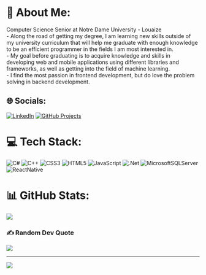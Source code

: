 # 💫 About Me:
Computer Science Senior at Notre Dame University - Louaize<br>- Along the road of getting my degree, I am learning new skills outside of my university curriculum that will help me graduate with enough knowledge to be an efficient programmer in the fields I am most interested in.<br>- My goal before graduating is to acquire knowledge and skills in developing web and mobile applications using different libraries and frameworks, as well as getting into the field of machine learning.<br>- I find the most passion in frontend development, but do love the problem solving in backend development.


## 🌐 Socials:
[![LinkedIn](https://img.shields.io/badge/LinkedIn-%230077B5.svg?logo=linkedin&logoColor=white)](https://linkedin.com/in/MoeAlameh) 
[![GitHub Projects](https://img.shields.io/badge/Project_Directory-%230077B5.svg?logo=Github&logoColor=white)](https://github.com/MoeInL/Project_Directory) 

# 💻 Tech Stack:
![C#](https://img.shields.io/badge/c%23-%23239120.svg?style=for-the-badge&logo=c-sharp&logoColor=white) 
![C++](https://img.shields.io/badge/c++-%2300599C.svg?style=for-the-badge&logo=c%2B%2B&logoColor=white) 
![CSS3](https://img.shields.io/badge/css3-%231572B6.svg?style=for-the-badge&logo=css3&logoColor=white) 
![HTML5](https://img.shields.io/badge/html5-%23E34F26.svg?style=for-the-badge&logo=html5&logoColor=white) 
![JavaScript](https://img.shields.io/badge/javascript-%23323330.svg?style=for-the-badge&logo=javascript&logoColor=%23F7DF1E) 
![.Net](https://img.shields.io/badge/.NET-5C2D91?style=for-the-badge&logo=.net&logoColor=white) 
![MicrosoftSQLServer](https://img.shields.io/badge/Microsoft%20SQL%20Sever-CC2927?style=for-the-badge&logo=microsoft%20sql%20server&logoColor=white)
![ReactNative](https://img.shields.io/badge/React_Native-blue?style=for-the-badge&logo=react&logoColor=white)

# 📊 GitHub Stats:
![](https://github-readme-streak-stats.herokuapp.com/?user=MoeInL&theme=gotham&hide_border=false)<br/>

### ✍️ Random Dev Quote
![](https://quotes-github-readme.vercel.app/api?type=vetical&theme=gruvbox)

---
[![](https://visitcount.itsvg.in/api?id=MoeInL&icon=2&color=3)](https://visitcount.itsvg.in)

<!-- Proudly created with GPRM ( https://gprm.itsvg.in ) -->
